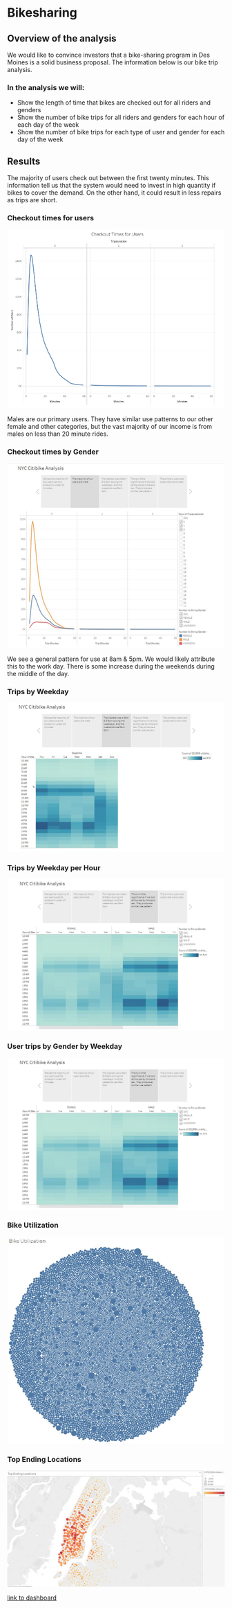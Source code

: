 # Bikesharing

## Overview of the analysis

We would like to convince investors that a bike-sharing program in Des Moines is a solid business proposal. The information below is our bike trip analysis.

### In the analysis we will:

- Show the length of time that bikes are checked out for all riders and genders
- Show the number of bike trips for all riders and genders for each hour of each day of the week
- Show the number of bike trips for each type of user and gender for each day of the week

## Results

The majority of users check out between the first twenty minutes. This information tell us that the system would need to invest in high quantity if bikes to cover the demand. On the other hand, it could result in less repairs as trips are short.

### Checkout times for users
![image](https://github.com/sergiocapacho/bikesharing/blob/main/images/1.png?raw=true)

Males are our primary users. They have similar use patterns to our other female and other categories, but the vast majority of our income is from males on less than 20 minute rides. 

### Checkout times by Gender
![image](https://github.com/ScottyMacCVC/bikesharing/blob/main/images/Checkout%20Times%20by%20Gender.JPG)

We see a general pattern for use at 8am & 5pm. We would likely attribute this to the work day. There is some increase during the weekends during the middle of the day. 

### Trips by Weekday
![image](https://github.com/ScottyMacCVC/bikesharing/blob/main/images/Trips%20by%20Weekday.JPG)

### Trips by Weekday per Hour
![image](https://github.com/ScottyMacCVC/bikesharing/blob/main/images/Trips%20by%20Weekday%20per%20Hour.JPG)

### User trips by Gender by Weekday
![image](https://github.com/ScottyMacCVC/bikesharing/blob/main/images/Trips%20by%20Weekday%20per%20Hour.JPG)

### Bike Utilization
![image](https://github.com/ScottyMacCVC/bikesharing/blob/main/images/2-Bike%20Utilization.JPG)

### Top Ending Locations
![image](https://github.com/ScottyMacCVC/bikesharing/blob/main/images/2-Top%20Ending%20Locations.JPG)


[link to dashboard](https://public.tableau.com/app/profile/scott.macfarlane2218/viz/NYCCitibikeAnalysis_16497236231570/NYCCitibikeAnalysis?publish=yes)
